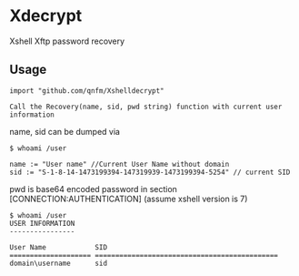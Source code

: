 # Xdecrypt

Xshell Xftp password recovery

## Usage

```
import "github.com/qnfm/Xshelldecrypt"

Call the Recovery(name, sid, pwd string) function with current user information
```

name, sid can be dumped via 
```
$ whoami /user 
```
	name := "User name" //Current User Name without domain
	sid := "S-1-8-14-1473199394-147319939-1473199394-5254" // current SID
pwd is base64 encoded password in section [CONNECTION:AUTHENTICATION] (assume xshell version is 7)



```
$ whoami /user
USER INFORMATION
----------------

User Name            SID
==================== =============================================
domain\username      sid
```